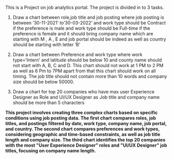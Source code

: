 This is a Project on job analytics portal. The project is divided in to 3 tasks.
1. Draw a chart between role,job title and job posting where job posting is between ’30-11-2021’ to’30-03-2022’ and work type should be Contract if the preference is male and work type should be Full-time if the preference is female and it should bring company name which are starting with M , A , E and job portal should be indeed as well as country should be starting with letter ‘B’

2. Draw a chart between Preference and work type where work type=’Intern’ and latitude should be below 10 and county name should not start with A, B, C and D. This chart should not work at 1 PM to 2 PM as well as 6 Pm to 7PM apart from that this chart should work on all timing. The job title should not contain more than 10 words and company size should be below 50000.

3. Draw a chart for top 20 companies who have max user Experience Designer as Role and UI/UX Designer as Job title and company name should be more than 5 characters

**This project involves creating three complex charts based on specific conditions using job posting data. The first chart compares roles, job titles, and postings filtered by date, work type, company name, job portal, and country. The second chart compares preferences and work types, considering geographic and time-based constraints, as well as job title length and company size. The third chart identifies the top 20 companies with the most "User Experience Designer" roles and "UI/UX Designer" job titles, focusing on company name length.** 
